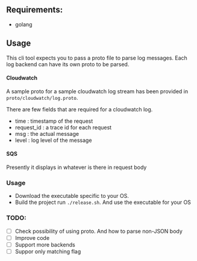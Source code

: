 ## Requirements:
- golang


## Usage

This cli tool expects you to pass a proto file to parse log messages. Each log backend can have its own proto to be parsed.

#### Cloudwatch
A sample proto for a sample cloudwatch log stream has been provided in `proto/cloudwatch/log.proto`.

There are few fields that are required for a cloudwatch log.
- time         : timestamp of the request
- request_id   : a trace id for each request
- msg          : the actual message
- level        : log level of the message


#### SQS

Presently it displays in whatever is there in request body

### Usage

- Download the executable specific to your OS.
- Build the project run `./release.sh`. And use the executable for your OS


### TODO:
- [ ] Check possibility of using proto. And how to parse non-JSON body
- [ ] Improve code
- [ ] Support more backends
- [ ] Suppor only matching flag
